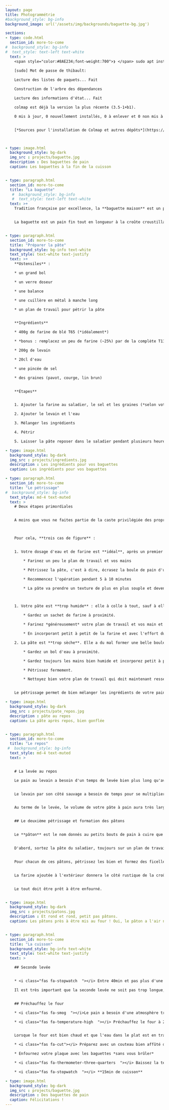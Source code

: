 ```yaml
---
layout: page
title: Photogrammétrie
#background_style: bg-info
background_image: url('/assets/img/backgrounds/baguette-bg.jpg')

sections:
- type: code.html
  section_id: more-to-come
#  background_style: bg-info
#  text_style: text-left text-white
  text: >
    <span style="color:#8AE234;font-weight:700">❯ </span> sudo apt install colmap
    
    [sudo] Mot de passe de thibault: 

    Lecture des listes de paquets... Fait

    Construction de l'arbre des dépendances

    Lecture des informations d'état... Fait

    colmap est déjà la version la plus récente (3.5-1+b1).

    0 mis à jour, 0 nouvellement installés, 0 à enlever et 0 non mis à jour.


    [*Sources pour l'installation de Colmap et autres dépôts*](https://colmap.github.io/install.html)



- type: image.html
  background_style: bg-dark
  img_src : projects/baguette.jpg
  description : Des baguettes de pain  
  caption: Les baguettes à la fin de la cuisson  


- type: paragraph.html
  section_id: more-to-come
  title: "La baguette"
   #  background_style: bg-info
   #  text_style: text-left text-white
  text: >+
    Tradition française par excellence, la **baguette maison** est un parfait moyen d'assouvir votre inconscient patriotique obsessif tout en gardant une alimentation saine et la saveur innocente d'un pain fait chez soi.


    La baguette est un pain fin tout en longueur à la croûte croustillante et une mie tendre.


- type: paragraph.html
  section_id: more-to-come
  title: "Préparer la pâte"
  background_style: bg-info text-white
  text_style: text-white text-justify
  text: >+
    **Ustensiles** :

    * un grand bol

    * un verre doseur

    * une balance

    * une cuillère en métal à manche long

    * un plan de travail pour pétrir la pâte


    **Ingrédients**

    * 400g de farine de blé T65 (*idéalement*)

    * *bonus : remplacez un peu de farine (~25%) par de la complète T110 et T150 ou du seigle*.

    * 200g de levain

    * 20cl d'eau

    * une pincée de sel

    * des graines (pavot, courge, lin brun)


    **Étapes**


    1. Ajouter la farine au saladier, le sel et les graines (*selon votre goût*)

    2. Ajouter le levain et l'eau

    3. Mélanger les ingrédients

    4. Pétrir

    5. Laisser la pâte reposer dans le saladier pendant plusieurs heures.

- type: image.html
  background_style: bg-dark
  img_src : projects/ingredients.jpg
  description : Les ingrédients pour vos baguettes
  caption: Les ingrédients pour vos baguettes

- type: paragraph.html
  section_id: more-to-come
  title: "Le pétrissage"
#  background_style: bg-info
  text_style: md-4 text-muted
  text: >
    # Deux étapes primordiales


    A moins que vous ne faites partie de la caste privilégiée des propriétaires *nantis* équipé d'un robot de cuisine avec crochet, vous allez devoir pétrir vous même votre pâte à pain.



    Pour cela, **trois cas de figure** :


    1. Votre dosage d'eau et de farine est **idéal**, après un premier mélange et quelques pétrissages dans le bol, la boule de pâte est déjà bien formée.

        * Farinez un peu le plan de travail et vos mains

        * Pétrissez la pâte, c'est à dire, écrasez la boule de pain d'un mouvement puissant puis repliez la sur elle même pour reformer une boule.

        * Recommencez l'opération pendant 5 à 10 minutes

        * La pâte va prendre un texture de plus en plus souple et devenir parfaitement homogène. Elle va également devenir de moins en moins collante. Si vous pouvez jeter votre pâte sur le plan de travail et qu'elle n'y reste pas du tout collé, c'est qu'elle commence à être bien pétrie.



    1. Votre pâte est **trop humide** : elle à colle à tout, sauf à elle même. Elle est un blob à l’appétit insatiable qui mangera vos main, votre alliance, vos animaux domestiques si ils s'approchent trop, et ne les rendra jamais.

        * Gardez un sachet de farine à proximité.

        * Farinez *généreusement* votre plan de travail et vos main et pétrissez.

        * En incorporant petit à petit de la farine et avec l'effort du pétrissage, la pâte va progressivement devenir moins collante.

    2. La pâte est **trop sèche**. Elle a du mal former une belle boule homogène et semble aride comme un été en Calabre :

        * Gardez un bol d'eau à proximité.

        * Gardez toujours les mains bien humide et incorporez petit à petit de l'eau dans la pâte par ce biais

        * Pétrissez fermement.

        * Nettoyez bien votre plan de travail qui doit maintenant ressembler aux heures sombre de Sarajevo.


    Le pétrissage permet de bien mélanger les ingrédients de votre pain et d'apporter aux levures tout l'oxygène et les nutriments dont elles ont besoin. Les mouvement libère la protéine principale du blé, le **gluten**, qui donner à la pâte ses propriétés *élastiques* pour capturer les bulles de gaz produites par le levain et ainsi, faire gonfler le pain.

- type: image.html
  background_style: bg-dark
  img_src : projects/pate_repos.jpg
  description : pâte au repos
  caption: La pâte après repos, bien gonflée


- type: paragraph.html
  section_id: more-to-come
  title: "Le repos"
 #  background_style: bg-info
  text_style: md-4 text-muted
  text: >


    # La levée au repos

    Le pain au levain a besoin d'un temps de levée bien plus long qu'avec des levures de boulanger. Dans les meilleurs conditions, une faut compter un minimum de 4h, voir une journée ou une nuit entière.


    Le levain par son côté sauvage a besoin de temps pour se multiplier et transformer les sucres du pain en CO<sub>2</sub>. Un temps de levée trop court donnera un pain compacte pas vraiment appétissant.


    Au terme de le levée, le volume de votre pâte à pain aura très largement augmentée, jusqu'à 4 fois et allant jusqu'à remplir tout le saladier.


    ## Le deuxième pétrissage et formation des pâtons


    Le **pâton** est le nom donnés au petits bouts de pain à cuire que vous allez former à partir de votre boule de pâte.


    D'abord, sortez la pâte du saladier, toujours sur un plan de travail un peu fariné et pétrissez-la brièvement, puis séparez là en **4 pâtons**.


    Pour chacun de ces pâtons, pétrissez les bien et formez des ficelles en les roulant en les farinant bien. Le but est de les faire aussi long que vous four semble le permettre.


    La farine ajoutée à l'extérieur donnera le côté rustique de la croûte du pain. Une fois bien formé, placez les sur une plaque, du papier sulfurisé ou un tapis de cuisson en silicone.


    Le tout doit être prêt à être enfourné.


- type: image.html
  background_style: bg-dark
  img_src : projects/patons.jpg
  description : Et rond et rond, petit pas pâtons.
  caption: Les pâtons près à être mis au four ! Oui, le pâton a l'air nul, et c'est bien là le moindre de ses défauts.


- type: paragraph.html
  section_id: more-to-come
  title: "La cuisson"
  background_style: bg-info text-white
  text_style: text-white text-justify
  text: >

    ## Seconde levée


    * <i class="fas fa-stopwatch  "></i> Entre 40min et pas plus d'une heure !

    Il est très important que la seconde levée ne soit pas trop longue, sinon, le pain va retomber sur lui même et sa structure sera trop dense après la cuisson.


    ## Préchauffez le four

    * <i class="fas fa-smog  "></i>Le pain a besoin d'une atmosphère très humide pour cuire. Placez un plat rempli d'eau au sol du four.

    * <i class="fas fa-temperature-high  "></i> Préchauffez le four à 250°C sans la chaleur tournante pour avoir un maximum d'inertie.


    Lorsque le four est bien chaud et que l'eau dans le plat est en train de bouillir, basculez le four sur **chaleur tournante**

    * <i class="fas fa-cut"></i> Préparez avec un couteau bien affûté des entaille sur le pain. Ça aidera le pain à gonfler au four proprement sans se déchirer.

    * Enfournez votre plaque avec les baguettes *sans vous brûler*

    * <i class="fas fa-thermometer-three-quarters  "></i> Baissez la température à 220°C

    * <i class="fas fa-stopwatch  "></i> **15min de cuisson**

- type: image.html
  background_style: bg-dark
  img_src : projects/baguette.jpg
  description : Des baguettes de pain  
  caption: Félicitations !
---
```


